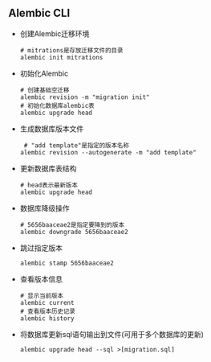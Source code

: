 ## Alembic CLI

- 创建Alembic迁移环境

  ```shell
  # mitrations是存放迁移文件的目录
  alembic init mitrations
  ```

- 初始化Alembic

  ```shell
  # 创建基础空迁移
  alembic revision -m "migration init"
  # 初始化数据库alembic表
  alembic upgrade head
  ```

- 生成数据库版本文件

  ```shell
   # "add template"是指定的版本名称
  alembic revision --autogenerate -m "add template"
  ```

- 更新数据库表结构

  ```shell
  # head表示最新版本
  alembic upgrade head
  ```

- 数据库降级操作

  ```shell
  # 5656baaceae2是指定要降到的版本
  alembic downgrade 5656baaceae2
  ```

- 跳过指定版本

  ```shell
  alembic stamp 5656baaceae2
  ```

- 查看版本信息

  ```shell
  # 显示当前版本
  alembic current
  # 查看版本历史记录
  alembic history
  ```

- 将数据库更新sql语句输出到文件(可用于多个数据库的更新)

  ```shell
  alembic upgrade head --sql >[migration.sql]
  ```

